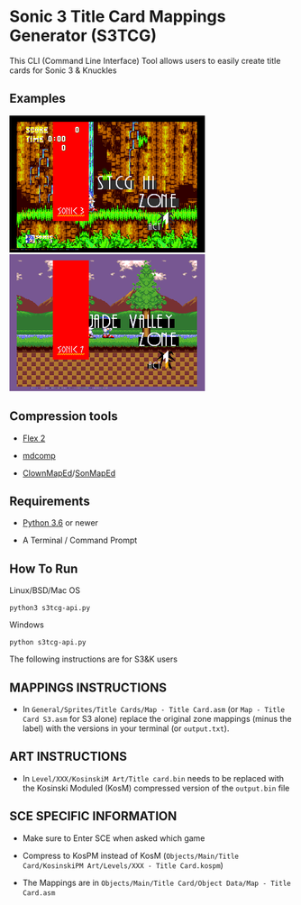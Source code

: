 # Sonic 3 Title Card Mappings Generator (S3TCG)

This CLI (Command Line Interface) Tool allows users to easily create title cards for Sonic 3 & Knuckles

## Examples

![image](img/S3K_Img.png)
![image](img/SCE_Img.png)

## Compression tools

* [Flex 2](https://github.com/kirjavascript/Flex2)

* [mdcomp](https://github.com/flamewing/mdcomp)

* [ClownMapEd](https://github.com/Clownacy/ClownMapEd)/[SonMapEd](https://info.sonicretro.org/SonMapEd)

## Requirements

* [Python 3.6](https://www.python.org/downloads/) or newer
 
* A Terminal / Command Prompt

## How To Run

Linux/BSD/Mac OS

```
python3 s3tcg-api.py
```

Windows

```
python s3tcg-api.py
```

The following instructions are for S3&K users

## MAPPINGS INSTRUCTIONS

* In `General/Sprites/Title Cards/Map - Title Card.asm` (or `Map - Title Card S3.asm` for S3 alone) replace the original zone mappings (minus the label) with the versions in your terminal (or `output.txt`).

    
## ART INSTRUCTIONS
*    In `Level/XXX/KosinskiM Art/Title card.bin` needs to be replaced with the Kosinski Moduled (KosM) compressed version of the `output.bin` file

## SCE SPECIFIC INFORMATION

* Make sure to Enter SCE when asked which game

* Compress to KosPM instead of KosM (`Objects/Main/Title Card/KosinskiPM Art/Levels/XXX - Title Card.kospm`)

* The Mappings are in `Objects/Main/Title Card/Object Data/Map - Title Card.asm`
